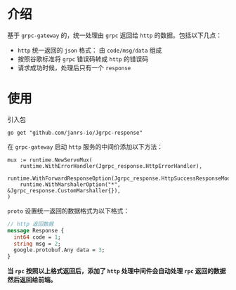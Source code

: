 # 介绍

基于 `grpc-gateway` 的，统一处理由 `grpc` 返回给 `http` 的数据。包括以下几点：

- `http` 统一返回的 `json` 格式： 由 `code/msg/data` 组成
- 按照谷歌标准将 `grpc` 错误码转成 `http` 的错误码
- 请求成功时候，处理后只有一个 `response`

# 使用

引入包

```shell
go get "github.com/janrs-io/Jgrpc-response"
```

在 `grpc-gateway` 启动 `http` 服务的中间价添加以下方法：

```shell
mux := runtime.NewServeMux(
	runtime.WithErrorHandler(Jgrpc_response.HttpErrorHandler),
	runtime.WithForwardResponseOption(Jgrpc_response.HttpSuccessResponseModifier),
	runtime.WithMarshalerOption("*", &Jgrpc_response.CustomMarshaller{}),
)
```

`proto` 设置统一返回的数据格式为以下格式：

```protobuf
// http 返回数据
message Response {
  int64 code = 1;
  string msg = 2;
  google.protobuf.Any data = 3;
}
```

**当 `rpc` 按照以上格式返回后，添加了 `http` 处理中间件会自动处理 `rpc` 返回的数据然后返回给前端。**